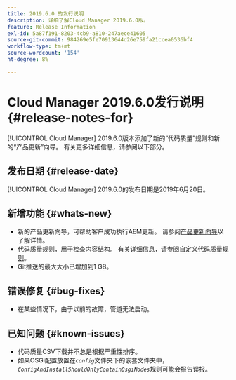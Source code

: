 ```yaml
---
title: 2019.6.0 的发行说明
description: 详细了解Cloud Manager 2019.6.0版。
feature: Release Information
exl-id: 5a87f191-8203-4cb9-a810-247aece41605
source-git-commit: 984269e5fe70913644d26e759fa21ccea0536bf4
workflow-type: tm+mt
source-wordcount: '154'
ht-degree: 8%

---
```


# Cloud Manager 2019.6.0发行说明 {#release-notes-for}

[!UICONTROL Cloud Manager] 2019.6.0版本添加了新的“代码质量”规则和新的“产品更新”向导。 有关更多详细信息，请参阅以下部分。

## 发布日期 {#release-date}

[!UICONTROL Cloud Manager] 2019.6.0的发布日期是2019年6月20日。

## 新增功能 {#whats-new}

* 新的产品更新向导，可帮助客户成功执行AEM更新。 请参阅[产品更新向导](/help/product-update-wizard/overview.md)以了解详情。
* 代码质量规则，用于检查内容结构。 有关详细信息，请参阅[自定义代码质量规则](/help/using/custom-code-quality-rules.md)。
* Git推送的最大大小已增加到1 GB。

## 错误修复 {#bug-fixes}

* 在某些情况下，由于以前的故障，管道无法启动。

## 已知问题 {#known-issues}

* 代码质量CSV下载并不总是根据严重性排序。
* 如果OSGi配置放置在&#x200B;*`config`*&#x200B;文件夹下的嵌套文件夹中，*`ConfigAndInstallShouldOnlyContainOsgiNodes`*&#x200B;规则可能会报告误报。
